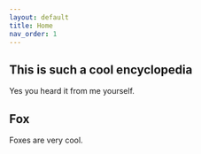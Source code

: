 ```yaml
---
layout: default
title: Home
nav_order: 1
---
```


## This is such a cool encyclopedia

Yes you heard it from me yourself.

## Fox

Foxes are very cool.
